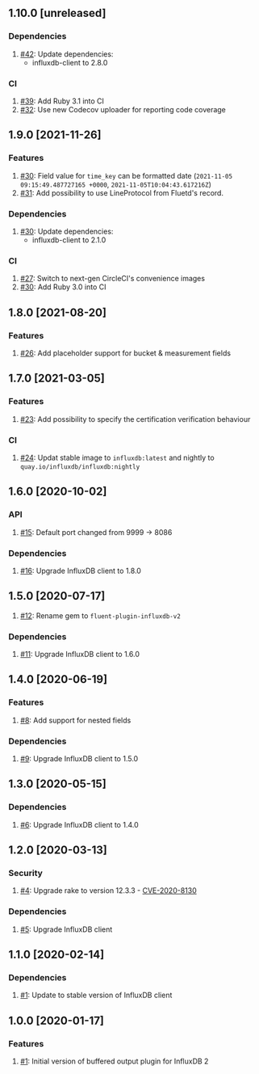 ## 1.10.0 [unreleased]

### Dependencies
1. [#42](https://github.com/influxdata/influxdb-plugin-fluent/pull/40): Update dependencies:
    - influxdb-client to 2.8.0

### CI
1. [#39](https://github.com/influxdata/influxdb-plugin-fluent/pull/39): Add Ruby 3.1 into CI
1. [#32](https://github.com/influxdata/influxdb-plugin-fluent/pull/32): Use new Codecov uploader for reporting code coverage

## 1.9.0 [2021-11-26]

### Features
1. [#30](https://github.com/influxdata/influxdb-plugin-fluent/pull/30): Field value for `time_key` can be formatted date (`2021-11-05 09:15:49.487727165 +0000`, `2021-11-05T10:04:43.617216Z`)
1. [#31](https://github.com/influxdata/influxdb-plugin-fluent/pull/31): Add possibility to use LineProtocol from Fluetd's record.

### Dependencies
1. [#30](https://github.com/influxdata/influxdb-plugin-fluent/pull/30): Update dependencies:
    - influxdb-client to 2.1.0

### CI
1. [#27](https://github.com/influxdata/influxdb-plugin-fluent/pull/27): Switch to next-gen CircleCI's convenience images
1. [#30](https://github.com/influxdata/influxdb-plugin-fluent/pull/30): Add Ruby 3.0 into CI

## 1.8.0 [2021-08-20]

### Features
1. [#26](https://github.com/influxdata/influxdb-plugin-fluent/pull/26): Add placeholder support for bucket & measurement fields

## 1.7.0 [2021-03-05]

### Features
1. [#23](https://github.com/influxdata/influxdb-plugin-fluent/pull/23): Add possibility to specify the certification verification behaviour

### CI
1. [#24](https://github.com/influxdata/influxdb-plugin-fluent/pull/24): Updat stable image to `influxdb:latest` and nightly to `quay.io/influxdb/influxdb:nightly`

## 1.6.0 [2020-10-02]

### API
1. [#15](https://github.com/influxdata/influxdb-plugin-fluent/pull/15): Default port changed from 9999 -> 8086

### Dependencies
1. [#16](https://github.com/influxdata/influxdb-plugin-fluent/pull/16): Upgrade InfluxDB client to 1.8.0

## 1.5.0 [2020-07-17]

1. [#12](https://github.com/influxdata/influxdb-plugin-fluent/pull/12): Rename gem to `fluent-plugin-influxdb-v2`

### Dependencies
1. [#11](https://github.com/influxdata/influxdb-plugin-fluent/pull/11): Upgrade InfluxDB client to 1.6.0

## 1.4.0 [2020-06-19]

### Features
1. [#8](https://github.com/influxdata/influxdb-plugin-fluent/pull/8): Add support for nested fields

### Dependencies
1. [#9](https://github.com/influxdata/influxdb-plugin-fluent/pull/9): Upgrade InfluxDB client to 1.5.0

## 1.3.0 [2020-05-15]

### Dependencies
1. [#6](https://github.com/influxdata/influxdb-plugin-fluent/pull/6): Upgrade InfluxDB client to 1.4.0

## 1.2.0 [2020-03-13]

### Security
1. [#4](https://github.com/influxdata/influxdb-plugin-fluent/pull/4): Upgrade rake to version 12.3.3 - [CVE-2020-8130](https://github.com/advisories/GHSA-jppv-gw3r-w3q8)

### Dependencies
1. [#5](https://github.com/influxdata/influxdb-plugin-fluent/pull/5): Upgrade InfluxDB client

## 1.1.0 [2020-02-14]

### Dependencies
1. [#1](https://github.com/influxdata/influxdb-plugin-fluent/pull/3): Update to stable version of InfluxDB client

## 1.0.0 [2020-01-17]

### Features
1. [#1](https://github.com/influxdata/influxdb-plugin-fluent/pull/1): Initial version of buffered output plugin for InfluxDB 2
 
